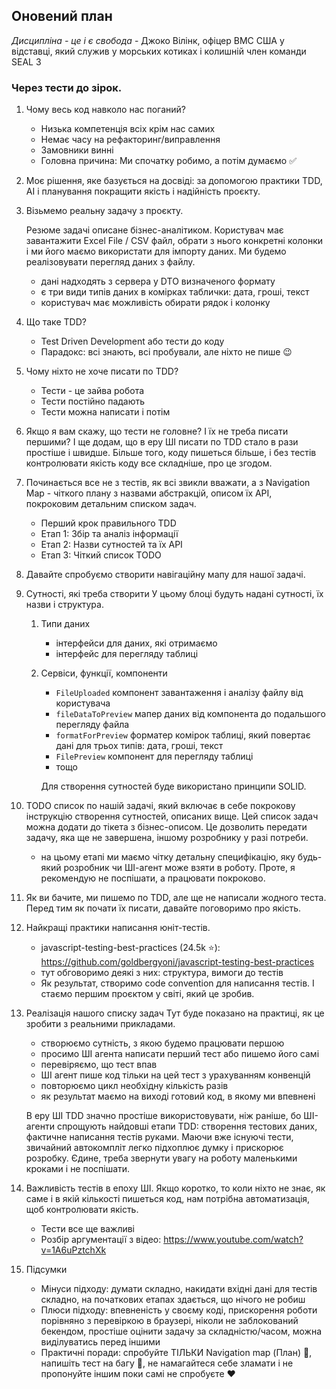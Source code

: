 ## Оновений план

_Дисципліна - це і є свобода_ - Джоко Вілінк, офіцер ВМС США у відставці, який служив у морських котиках і колишній член команди SEAL 3

### Через тести до зірок.

1. Чому весь код навколо нас поганий?

   - Низька компетенція всіх крім нас самих
   - Немає часу на рефакторинг/виправлення
   - Замовники винні
   - Головна причина: Ми спочатку робимо, а потім думаємо ✅

2. Моє рішення, яке базується на досвіді: за допомогою практики TDD, AI і планування покращити якість і надійність проєкту.

3. Візьмемо реальну задачу з проєкту.

   Резюме задачі описане бізнес-аналітиком.
   Користувач має завантажити Excel File / CSV файл, обрати з нього конкретні колонки і ми його маємо використати для імпорту даних. Ми будемо реалізовувати перегляд даних з файлу.

   - дані надходять з сервера у DTO визначеного формату
   - є три види типів даних в комірках таблички: дата, гроші, текст
   - користувач має можливість обирати рядок і колонку

4. Що таке TDD?

   - Test Driven Development або тести до коду
   - Парадокс: всі знають, всі пробували, але ніхто не пише 😉

5. Чому ніхто не хоче писати по TDD?

   - Тести - це зайва робота
   - Тести постійно падають
   - Тести можна написати і потім

6. Якщо я вам скажу, що тести не головне? І їх не треба писати першими?
   І ще додам, що в еру ШІ писати по TDD стало в рази простіше і швидше. Більше того, коду пишеться більше, і без тестів контролювати якість коду все складніше, про це згодом.

7. Починається все не з тестів, як всі звикли вважати, а з Navigation Map - чіткого плану з назвами абстракцій, описом їх API, покроковим детальним списком задач.

   - Перший крок правильного TDD
   - Етап 1: Збір та аналіз інформації
   - Етап 2: Назви сутностей та їх API
   - Етап 3: Чіткий список TODO

8. Давайте спробуємо створити навігаційну мапу для нашої задачі.

9. Сутності, які треба створити
   У цьому блоці будуть надані сутності, їх назви і структура.

   1. Типи даних
      - інтерфейси для даних, які отримаємо
      - інтерфейс для перегляду таблиці
   2. Сервіси, функції, компоненти

      - `FileUploaded` компонент завантаження і аналізу файлу від користувача
      - `fileDataToPreview` мапер даних від компонента до подальшого перегляду файла
      - `formatForPreview` форматер комірок таблиці, який повертає дані для трьох типів: дата, гроші, текст
      - `FilePreview` компонент для перегляду таблиці
      - тощо

      Для створення сутностей буде використано принципи SOLID.

10. TODO список по нашій задачі, який включає в себе покрокову інструкцію створення сутностей, описаних вище.
    Цей список задач можна додати до тікета з бізнес-описом. Це дозволить передати задачу, яка ще не завершена, іншому розробнику у разі потреби.

    - на цьому етапі ми маємо чітку детальну специфікацію, яку будь-який розробник чи ШІ-агент може взяти в роботу. Проте, я рекомендую не поспішати, а працювати покроково.

11. Як ви бачите, ми пишемо по TDD, але ще не написали жодного теста. Перед тим як почати їх писати, давайте поговоримо про якість.

12. Найкращі практики написання юніт-тестів.

    - javascript-testing-best-practices (24.5k ⭐): https://github.com/goldbergyoni/javascript-testing-best-practices
    - тут обговоримо деякі з них: структура, вимоги до тестів
    - Як результат, створимо code convention для написання тестів. І стаємо першим проєктом у світі, який це зробив.

13. Реалізація нашого списку задач
    Тут буде показано на практиці, як це зробити з реальними прикладами.

    - створюємо сутність, з якою будемо працювати першою
    - просимо ШІ агента написати перший тест або пишемо його самі
    - перевіряємо, що тест впав
    - ШІ агент пише код тільки на цей тест з урахуванням конвенцій
    - повторюємо цикл необхідну кількість разів
    - як результат маємо на виході готовий код, в якому ми впевнені

    В еру ШІ TDD значно простіше використовувати, ніж раніше, бо ШІ-агенти спрощують найдовші етапи TDD: створення тестових даних, фактичне написання тестів руками. Маючи вже існуючі тести, звичайний автокомпліт легко підхоплює думку і прискорює розробку. Єдине, треба звернути увагу на роботу маленькими кроками і не поспішати.

14. Важливість тестів в епоху ШІ. Якщо коротко, то коли ніхто не знає, як саме і в якій кількості пишеться код, нам потрібна автоматизація, щоб контролювати якість.

    - Тести все ще важливі
    - Розбір аргументації з відео: https://www.youtube.com/watch?v=1A6uPztchXk

15. Підсумки
    - Мінуси підходу: думати складно, накидати вхідні дані для тестів складно, на початкових етапах здається, що нічого не робиш
    - Плюси підходу: впевненість у своєму коді, прискорення роботи порівняно з перевіркою в браузері, ніколи не заблокований бекендом, простіше оцінити задачу за складністю/часом, можна виділуватись перед іншими
    - Практичні поради: спробуйте ТІЛЬКИ Navigation map (План) 📙, напишіть тест на багу 🐞, не намагайтеся себе зламати і не пропонуйте іншим поки самі не спробуєте ❤️
